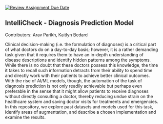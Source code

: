 [![Review Assignment Due Date](https://classroom.github.com/assets/deadline-readme-button-24ddc0f5d75046c5622901739e7c5dd533143b0c8e959d652212380cedb1ea36.svg)](https://classroom.github.com/a/fSA_TVih)
## IntelliCheck - Diagnosis Prediction Model

Contributors: Arav Parikh, Kaitlyn Bedard

Clinical decision-making (i.e. the formulation of
diagnoses) is a critical part of what doctors do on a day-to-day
basis; however, it is a rather demanding task given that it requires
them to have an in-depth understanding of disease descriptions
and identify hidden patterns among the symptoms. While there
is no doubt that these doctors possess this knowledge, the time
it takes to recall such information detracts from their ability to
spend time and directly work with their patients to achieve better
clinical outcomes. With the rise of AI/ML models, though, the
automation of the task of diagnosis prediction is not only readily
achievable but perhaps even preferable in the sense that it might
allow patients to receive diagnoses without directly consulting a
doctor, thereby reducing undue strain on the healthcare system
and saving doctor visits for treatments and emergencies. In this 
repository, we explore past datasets and models used for
this task, identify areas of augmentation, and describe a chosen
implementation and examine the results.